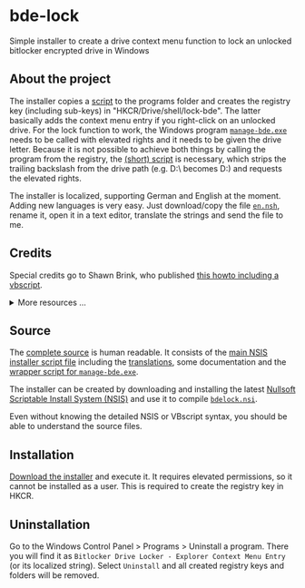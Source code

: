 # bde-lock
Simple installer to create a drive context menu function to lock an unlocked bitlocker encrypted drive in Windows

## About the project

The installer copies a [script](script/bdelock.vbs) to the programs folder and creates the registry key (including sub-keys) in "HKCR/Drive/shell/lock-bde". The latter basically adds the context menu entry if you right-click on an unlocked drive. For the lock function to work, the Windows program [`manage-bde.exe`](https://docs.microsoft.com/en-us/windows-server/administration/windows-commands/manage-bde) needs to be called with elevated rights and it needs to be given the drive letter. Because it is not possible to achieve both things by calling the program from the registry, the [(short) script](script/bdelock.vbs) is necessary, which strips the trailing backslash from the drive path (e.g. D:\ becomes D:) and requests the elevated rights.

The installer is localized, supporting German and English at the moment. Adding new languages is very easy. Just download/copy the file [`en.nsh`](locale/en.nsh), rename it, open it in a text editor, translate the strings and send the file to me.

## Credits

Special credits go to Shawn Brink, who published [this howto including a vbscript](http://www.eightforums.com/tutorials/21325-lock-drive-add-context-menu-bitlocker-drives.html).

<details>
  <summary>More resources ...</summary>
There are various resources to look at. The most popular ones are probably

* http://www.eightforums.com/tutorials/21325-lock-drive-add-context-menu-bitlocker-drives.html
* https://social.technet.microsoft.com/Forums/windows/en-US/41607938-7452-440d-8253-67fe8657bc0f/how-to-relock-a-drive-with-bitlocker?forum=w7itprosecurity
* https://answers.microsoft.com/en-us/windows/forum/windows_7-performance/hot-to-lock-the-bitlocker-encrypted-drive-without/6ae82827-38ee-46dc-93d2-f5d2888324c2
</details>

## Source

The [complete source](https://github.com/dleidert/bde-lock/tree/master) is human readable. It consists of the [main NSIS installer script file](bdelock.nsi) including the [translations](https://github.com/dleidert/bde-lock/tree/master/locale), some documentation and the [wrapper script for `manage-bde.exe`](script/bdelock.vbs).

The installer can be created by downloading and installing the latest [Nullsoft Scriptable Install System (NSIS)](https://sourceforge.net/projects/nsis/files/latest/download) and use it to compile [`bdelock.nsi`](bdelock.nsi). 

Even without knowing the detailed NSIS or VBscript syntax, you should be able to understand the source files.

## Installation

[Download the installer](https://github.com/dleidert/bde-lock/releases) and execute it. It requires elevated permissions, so it cannot be installed as a user. This is required to create the registry key in HKCR.

## Uninstallation

Go to the Windows Control Panel > Programs > Uninstall a program. There you will find it as `Bitlocker Drive Locker - Explorer Context Menu Entry` (or its localized string). Select `Uninstall` and all created registry keys and folders will be removed.
